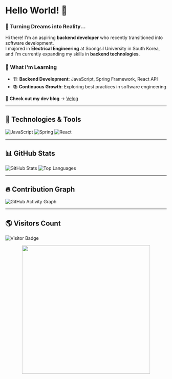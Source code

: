 # Hello World! 👋  
### 🚀 Turning Dreams into Reality...

Hi there! I'm an aspiring **backend developer** who recently transitioned into software development.  
I majored in **Electrical Engineering** at Soongsil University in South Korea, and I'm currently expanding my skills in **backend technologies**.

### 🌱 What I'm Learning
- 🏗 **Backend Development**: JavaScript, Spring Framework, React API
- 📚 **Continuous Growth**: Exploring best practices in software engineering

🔗 **Check out my dev blog** → [Velog](https://velog.io/@jjam9582/posts)

---

## 🔧 Technologies & Tools
![JavaScript](https://img.shields.io/badge/JavaScript-F7DF1E?style=for-the-badge&logo=javascript&logoColor=black)
![Spring](https://img.shields.io/badge/Spring%20Boot-6DB33F?style=for-the-badge&logo=springboot&logoColor=white)
![React](https://img.shields.io/badge/React-61DAFB?style=for-the-badge&logo=react&logoColor=black)

---

## 📊 GitHub Stats
![GitHub Stats](https://github-readme-stats.vercel.app/api?username=jam9582&show_icons=true&theme=tokyonight)
![Top Languages](https://github-readme-stats.vercel.app/api/top-langs/?username=jam9582&layout=compact&theme=tokyonight)

---

## 🔥 Contribution Graph
![GitHub Activity Graph](https://github-readme-activity-graph.vercel.app/graph?username=jam9582&theme=react)

---

## 🌎 Visitors Count
![Visitor Badge](https://visitor-badge.glitch.me/badge?page_id=jam9582.jam9582)

<p align="center">
  <img src="https://media.giphy.com/media/QTfX9Ejfra3ZmNxh6B/giphy.gif" width="400"/>
</p>
